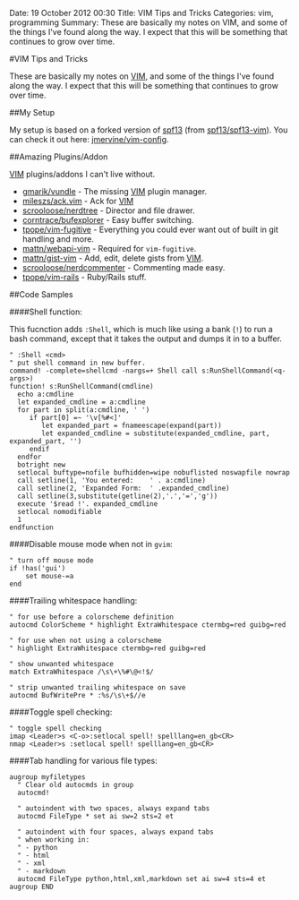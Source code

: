 Date: 19 October 2012 00:30
Title: VIM Tips and Tricks
Categories: vim, programming
Summary: These are basically my notes on VIM, and some of the things I've found along the way. I expect that this will be something that continues to grow over time.


#VIM Tips and Tricks

These are basically my notes on [VIM], and some of the things I've found along the way. I expect that this will be something that continues to grow over time.

##My Setup

My setup is based on a forked version of [spf13](https://github.com/jmervine/spf13-vim) (from [spf13/spf13-vim](https://github.com/spf13/spf13-vim)). You can check it out here: [jmervine/vim-config](http://github.com/jmervine/vim-config).

##Amazing Plugins/Addon

[VIM] plugins/addons I can't live without.

* [gmarik/vundle](https://github.com/gmarik/vundle) - The missing [VIM] plugin manager.
* [mileszs/ack.vim](http://github.com/mileszs/ack.vim) - Ack for [VIM]
* [scrooloose/nerdtree](http://github.com/scrooloose/nerdtree) - Director and file drawer.
* [corntrace/bufexplorer](http://github.com/corntrace/bufexplorer) - Easy buffer switching.
* [tpope/vim-fugitive](http://github.com/tpope/vim-fugitive) - Everything you could ever want out of built in git handling and more.
* [mattn/webapi-vim](http://github.com/mattn/webapi-vim) - Required for `vim-fugitive`.
* [mattn/gist-vim](http://github.com/mattn/gist-vim) - Add, edit, delete gists from [VIM].
* [scrooloose/nerdcommenter](http://github.com/scrooloose/nerdcommenter) - Commenting made easy.
* [tpope/vim-rails](http://github.com/tpope/vim-rails) - Ruby/Rails stuff.


##Code Samples

####Shell function:

This fucnction adds `:Shell`, which is much like using a bank (`!`) to run a bash command, except that it takes the output and dumps it in to a buffer.

    " :Shell <cmd>
    " put shell command in new buffer.
    command! -complete=shellcmd -nargs=+ Shell call s:RunShellCommand(<q-args>)
    function! s:RunShellCommand(cmdline)
      echo a:cmdline
      let expanded_cmdline = a:cmdline
      for part in split(a:cmdline, ' ')
         if part[0] =~ '\v[%#<]'
            let expanded_part = fnameescape(expand(part))
            let expanded_cmdline = substitute(expanded_cmdline, part, expanded_part, '')
         endif
      endfor
      botright new
      setlocal buftype=nofile bufhidden=wipe nobuflisted noswapfile nowrap
      call setline(1, 'You entered:    ' . a:cmdline)
      call setline(2, 'Expanded Form:  ' .expanded_cmdline)
      call setline(3,substitute(getline(2),'.','=','g'))
      execute '$read !'. expanded_cmdline
      setlocal nomodifiable
      1
    endfunction


####Disable mouse mode when not in `gvim`:

    " turn off mouse mode
    if !has('gui')
        set mouse-=a
    end


####Trailing whitespace handling:

    " for use before a colorscheme definition
    autocmd ColorScheme * highlight ExtraWhitespace ctermbg=red guibg=red

    " for use when not using a colorscheme
    " highlight ExtraWhitespace ctermbg=red guibg=red

    " show unwanted whitespace
    match ExtraWhitespace /\s\+\%#\@<!$/

    " strip unwanted trailing whitespace on save
    autocmd BufWritePre * :%s/\s\+$//e


####Toggle spell checking:

    " toggle spell checking
    imap <Leader>s <C-o>:setlocal spell! spelllang=en_gb<CR>
    nmap <Leader>s :setlocal spell! spelllang=en_gb<CR>


####Tab handling for various file types:

    augroup myfiletypes
      " Clear old autocmds in group
      autocmd!

      " autoindent with two spaces, always expand tabs
      autocmd FileType * set ai sw=2 sts=2 et

      " autoindent with four spaces, always expand tabs
      " when working in:
      " - python
      " - html
      " - xml
      " - markdown
      autocmd FileType python,html,xml,markdown set ai sw=4 sts=4 et
    augroup END

[VIM]: /vim "VIM"
